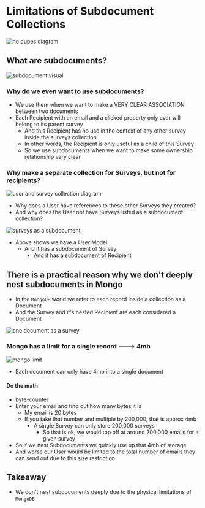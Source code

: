 # Limitations of Subdocument Collections
![no dupes diagram](https://i.imgur.com/wPNcn0R.png)

## What are subdocuments?
![subdocument visual](https://i.imgur.com/65cXK2z.png)

### Why do we even want to use subdocuments?
* We use them when we want to make a VERY CLEAR ASSOCIATION between two documents
* Each Recipient with an email and a clicked property only ever will belong to its parent survey
    - And this Recipient has no use in the context of any other survey inside the surveys collection
    - In other words, the Recipient is only useful as a child of this Survey
    - So we use subdocuments when we want to make some ownership relationship very clear

### Why make a separate collection for Surveys, but not for recipients?
![user and survey collection diagram](https://i.imgur.com/F0eop6x.png)

* Why does a User have references to these other Surveys they created?
* And why does the User not have Surveys listed as a subdocument collection?

![surveys as a subdocument](https://i.imgur.com/M99bM7I.png)

* Above shows we have a User Model
    - And it has a subdocument of Survey
        + And it has a subdocument of Recipient

## There is a practical reason why we don't deeply nest subdocuments in Mongo
* In the `MongoDB` world we refer to each record inside a collection as a Document
* And the Survey and it's nested Recipient are each considered a Document

![one document as a survey](https://i.imgur.com/eRbvCoV.png)

### Mongo has a limit for a single record ---> 4mb
![mongo limit](https://i.imgur.com/cr3QTj8.png)

* Each document can only have 4mb into a single document

#### Do the math
* [byte-counter](https://mothereff.in/byte-counter)
* Enter your email and find out how many bytes it is
    - My email is 20 bytes
    - If you take that number and multiple by 200,000, that is approx 4mb
        + A single Survey can only store 200,000 surveys
            * So that is ok, we would top off at around 200,000 emails for a given survey
* So if we nest Subdocuments we quickly use up that 4mb of storage
* And worse our User would be limited to the total number of emails they can send out due to this size restriction

## Takeaway
* We don't nest subdocuments deeply due to the physical limitations of `MongoDB`
